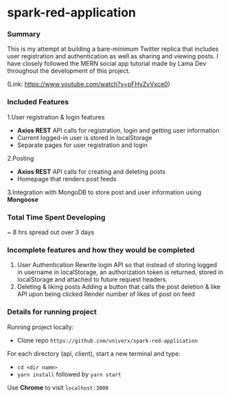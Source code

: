 # spark-red-application

### **Summary**

This is my attempt at building a bare-minimum Twitter replica that includes user registration and authentication as well as sharing and viewing posts. I have closely followed the MERN social app tutorial made by Lama Dev throughout the development of this project.

(Link: https://www.youtube.com/watch?v=pFHyZvVxce0)

### Included Features

1.User registration & login features

- **Axios REST** API calls for registration, login and getting user information
- Current logged-in user is stored in localStorage
- Separate pages for user registration and login

2.Posting

* **Axios REST** API calls for creating and deleting posts
* Homepage that renders post feeds

3.Integration with MongoDB to store post and user information using **Mongoose**

### Total Time Spent Developing

~ 8 hrs spread out over 3 days

### Incomplete features and how they would be completed

1. User Authentication
   Rewrite login API so that instead of storing logged in username in localStorage, an authorization token is returned, stored in localStorage and attached to future request headers.
2. Deleting & liking posts
   Adding a button that calls the post deletion & like API upon being clicked
   Render number of likes of post on feed

### Details for running project

Running project locally:

* Clone repo `https://github.com/univerx/spark-red-application`

For each directory (api, client), start a new terminal and type:

* `cd <dir name>`
* `yarn install` followed by `yarn start`

Use **Chrome** to visit `localhost:3000`
